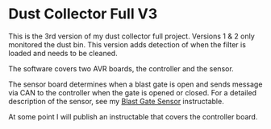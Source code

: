 # Dust Collector Full V3

This is the 3rd version of my dust collector full project.  Versions 1 & 2 only monitored the dust bin.  This version adds detection of when the filter is loaded and needs to be cleaned.

The software covers two AVR boards, the controller and the sensor.

The sensor board determines when a blast gate is open and sends message via CAN to the controller when the gate is opened or closed.  For a detailed description of the sensor, see my [Blast Gate Sensor](https://www.instructables.com/Blast-Gate-Sensor/) instructable.

At some point I will publish an instructable that covers the controller board.